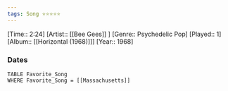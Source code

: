 ```yaml
---
tags: Song ⭐⭐⭐⭐⭐ 
---
```

[Time:: 2:24]
[Artist:: [[Bee Gees]] ]
[Genre:: Psychedelic Pop]
[Played:: 1]
[Album:: [[Horizontal (1968)]]]
[Year:: 1968]
### Dates
````dataview
TABLE Favorite_Song
WHERE Favorite_Song = [[Massachusetts]]
````